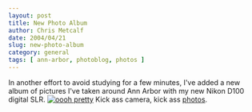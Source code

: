 ```yaml
---
layout: post
title: New Photo Album
author: Chris Metcalf
date: 2004/04/21
slug: new-photo-album
category: general
tags: [ ann-arbor, photoblog, photos ]
---
```


In another effort to avoid studying for a few minutes, I've added a new album of pictures I've taken around Ann Arbor with my new Nikon D100 digital SLR.
<a href="/photos/new-nikon-d100"><img src="/albums/new-nikon-d100/dsc_0083.thumb.jpg" alt="oooh pretty" /></a>
Kick ass camera, kick ass <a href="/photos/new-nikon-d100">photos</a>.
